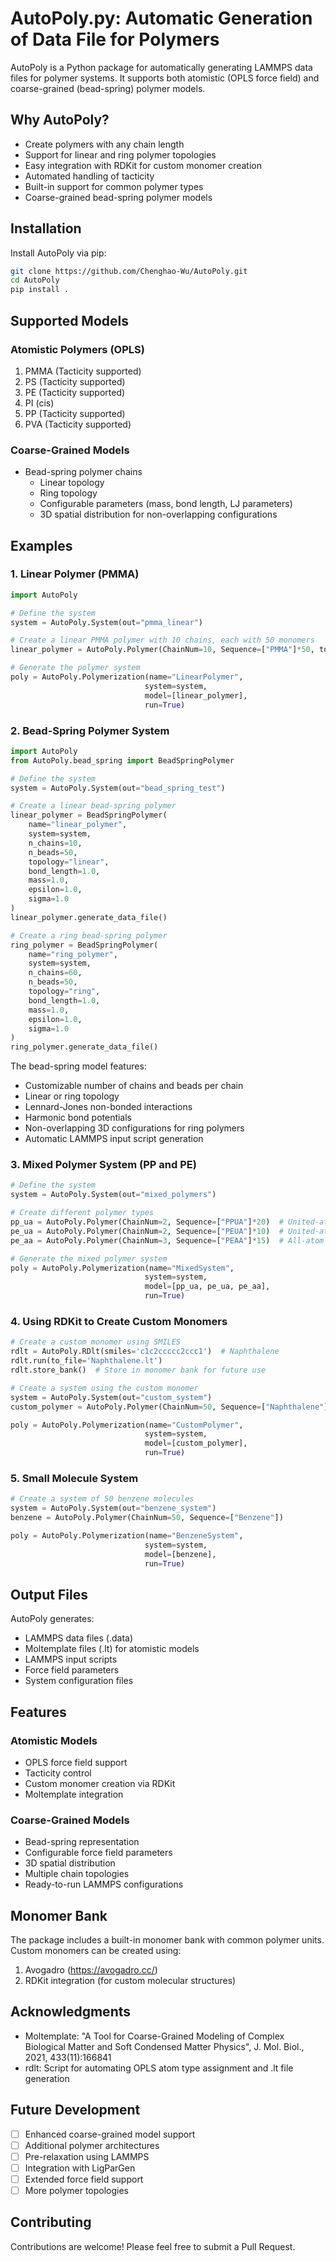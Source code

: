 # AutoPoly.py: Automatic Generation of Data File for Polymers

AutoPoly is a Python package for automatically generating LAMMPS data files for polymer systems. It supports both atomistic (OPLS force field) and coarse-grained (bead-spring) polymer models.

## Why AutoPoly?

- Create polymers with any chain length
- Support for linear and ring polymer topologies
- Easy integration with RDKit for custom monomer creation
- Automated handling of tacticity
- Built-in support for common polymer types
- Coarse-grained bead-spring polymer models

## Installation

Install AutoPoly via pip:
```bash
git clone https://github.com/Chenghao-Wu/AutoPoly.git
cd AutoPoly
pip install .
```

## Supported Models

### Atomistic Polymers (OPLS)
1. PMMA (Tacticity supported)
2. PS (Tacticity supported)
3. PE (Tacticity supported)
4. PI (cis)
5. PP (Tacticity supported)
6. PVA (Tacticity supported)

### Coarse-Grained Models
- Bead-spring polymer chains
  - Linear topology
  - Ring topology
  - Configurable parameters (mass, bond length, LJ parameters)
  - 3D spatial distribution for non-overlapping configurations

## Examples

### 1. Linear Polymer (PMMA)
```python
import AutoPoly

# Define the system
system = AutoPoly.System(out="pmma_linear")

# Create a linear PMMA polymer with 10 chains, each with 50 monomers
linear_polymer = AutoPoly.Polymer(ChainNum=10, Sequence=["PMMA"]*50, topology="linear")

# Generate the polymer system
poly = AutoPoly.Polymerization(name="LinearPolymer", 
                              system=system, 
                              model=[linear_polymer], 
                              run=True)
```

### 2. Bead-Spring Polymer System
```python
import AutoPoly
from AutoPoly.bead_spring import BeadSpringPolymer

# Define the system
system = AutoPoly.System(out="bead_spring_test")

# Create a linear bead-spring polymer
linear_polymer = BeadSpringPolymer(
    name="linear_polymer",
    system=system,
    n_chains=10,
    n_beads=50,
    topology="linear",
    bond_length=1.0,
    mass=1.0,
    epsilon=1.0,
    sigma=1.0
)
linear_polymer.generate_data_file()

# Create a ring bead-spring polymer
ring_polymer = BeadSpringPolymer(
    name="ring_polymer",
    system=system,
    n_chains=60,
    n_beads=50,
    topology="ring",
    bond_length=1.0,
    mass=1.0,
    epsilon=1.0,
    sigma=1.0
)
ring_polymer.generate_data_file()
```

The bead-spring model features:
- Customizable number of chains and beads per chain
- Linear or ring topology
- Lennard-Jones non-bonded interactions
- Harmonic bond potentials
- Non-overlapping 3D configurations for ring polymers
- Automatic LAMMPS input script generation

### 3. Mixed Polymer System (PP and PE)
```python
# Define the system
system = AutoPoly.System(out="mixed_polymers")

# Create different polymer types
pp_ua = AutoPoly.Polymer(ChainNum=2, Sequence=["PPUA"]*20)  # United-atom PP
pe_ua = AutoPoly.Polymer(ChainNum=2, Sequence=["PEUA"]*10)  # United-atom PE
pe_aa = AutoPoly.Polymer(ChainNum=3, Sequence=["PEAA"]*15)  # All-atom PE

# Generate the mixed polymer system
poly = AutoPoly.Polymerization(name="MixedSystem",
                              system=system,
                              model=[pp_ua, pe_ua, pe_aa],
                              run=True)
```

### 4. Using RDKit to Create Custom Monomers
```python
# Create a custom monomer using SMILES
rdlt = AutoPoly.RDlt(smiles='c1c2ccccc2ccc1')  # Naphthalene
rdlt.run(to_file='Naphthalene.lt')
rdlt.store_bank()  # Store in monomer bank for future use

# Create a system using the custom monomer
system = AutoPoly.System(out="custom_system")
custom_polymer = AutoPoly.Polymer(ChainNum=50, Sequence=["Naphthalene"])

poly = AutoPoly.Polymerization(name="CustomPolymer",
                              system=system,
                              model=[custom_polymer],
                              run=True)
```

### 5. Small Molecule System
```python
# Create a system of 50 benzene molecules
system = AutoPoly.System(out="benzene_system")
benzene = AutoPoly.Polymer(ChainNum=50, Sequence=["Benzene"])

poly = AutoPoly.Polymerization(name="BenzeneSystem",
                              system=system,
                              model=[benzene],
                              run=True)
```

## Output Files

AutoPoly generates:
- LAMMPS data files (.data)
- Moltemplate files (.lt) for atomistic models
- LAMMPS input scripts
- Force field parameters
- System configuration files

## Features

### Atomistic Models
- OPLS force field support
- Tacticity control
- Custom monomer creation via RDKit
- Moltemplate integration

### Coarse-Grained Models
- Bead-spring representation
- Configurable force field parameters
- 3D spatial distribution
- Multiple chain topologies
- Ready-to-run LAMMPS configurations

## Monomer Bank

The package includes a built-in monomer bank with common polymer units. Custom monomers can be created using:
1. Avogadro (https://avogadro.cc/)
2. RDKit integration (for custom molecular structures)

## Acknowledgments

- Moltemplate: "A Tool for Coarse-Grained Modeling of Complex Biological Matter and Soft Condensed Matter Physics", J. Mol. Biol., 2021, 433(11):166841
- rdlt: Script for automating OPLS atom type assignment and .lt file generation

## Future Development

- [ ] Enhanced coarse-grained model support
- [ ] Additional polymer architectures
- [ ] Pre-relaxation using LAMMPS
- [ ] Integration with LigParGen
- [ ] Extended force field support
- [ ] More polymer topologies

## Contributing

Contributions are welcome! Please feel free to submit a Pull Request.
